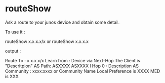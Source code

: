 # routeShow
Ask a route to your junos device and obtain some detail.

To use it : 

routeShow x.x.x.x/x or routeShow x.x.x.x

output :

Route To : x.x.x.x/x
Learn from : Device via Next-Hop
 The Client is "Descritpion"
 AS Path: ASXXXX ASXXXX I
 Hop 0 : Description AS
 Community : xxxx:xxxx or Community Name
 Local Preference is XXXX
 MED is XXX
